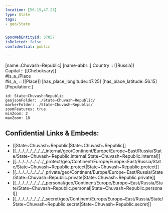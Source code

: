 ```yaml
---
location: [56.15,47.25] 
type: State
tags:
- geo/State


SpocWebEntityId: 37057
isDeleted: false
confidential: public

---
```

[name::Chuvash~Republic] 
[name-abbr::] 
Country :: [[Russia]]  
Capital :: [[Cheboksary]]  
#is_a_/Place  
#is_a_ :: [[Place]] 
[has_place_longitude::47.25] 
[has_place_latitude::56.15] 
[Population::] 



```leaflet
id: State~Chuvash~Republic
geojsonFolder: ./State~Chuvash~Republic/
markerFolder: ./State~Chuvash~Republic/
zoomFeatures: true 
minZoom: 2 
maxZoom: 18
```


## Confidential Links & Embeds: 
- [[State~Chuvash~Republic|State~Chuvash~Republic]]  
- [[../../../../../../../_internal/geo/Continent/Europe/Europe~East/Russia/State/State~Chuvash~Republic.internal|State~Chuvash~Republic.internal]] 
- [[../../../../../../../_protect/geo/Continent/Europe/Europe~East/Russia/State/State~Chuvash~Republic.protect|State~Chuvash~Republic.protect]] 
- [[../../../../../../../_private/geo/Continent/Europe/Europe~East/Russia/State/State~Chuvash~Republic.private|State~Chuvash~Republic.private]] 
- [[../../../../../../../_personal/geo/Continent/Europe/Europe~East/Russia/State/State~Chuvash~Republic.personal|State~Chuvash~Republic.personal]] 
- [[../../../../../../../_secret/geo/Continent/Europe/Europe~East/Russia/State/State~Chuvash~Republic.secret|State~Chuvash~Republic.secret]] 
